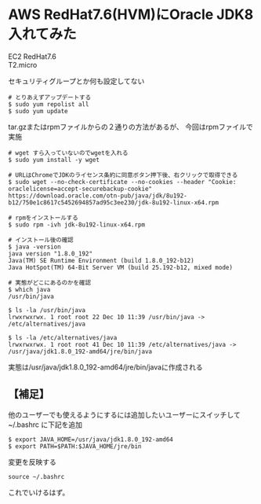 # AWS RedHat7.6(HVM)にOracle JDK8 入れてみた

EC2 RedHat7.6  
T2.micro  

セキュリティグループとか何も設定してない

```
# とりあえずアップデートする
$ sudo yum repolist all
$ sudo yum update
```

tar.gzまたはrpmファイルからの２通りの方法があるが、
今回はrpmファイルで実施

```
# wget すら入っていないのでwgetを入れる
$ sudo yum install -y wget

# URLはChromeでJDKのライセンス条約に同意ボタン押下後、右クリックで取得できる
$ sudo wget --no-check-certificate --no-cookies --header "Cookie: oraclelicense=accept-securebackup-cookie" https://download.oracle.com/otn-pub/java/jdk/8u192-b12/750e1c8617c5452694857ad95c3ee230/jdk-8u192-linux-x64.rpm

# rpmをインストールする
$ sudo rpm -ivh jdk-8u192-linux-x64.rpm

# インストール後の確認
$ java -version
java version "1.8.0_192"
Java(TM) SE Runtime Environment (build 1.8.0_192-b12)
Java HotSpot(TM) 64-Bit Server VM (build 25.192-b12, mixed mode)

# 実態がどこにあるのかを確認
$ which java
/usr/bin/java

$ ls -la /usr/bin/java
lrwxrwxrwx. 1 root root 22 Dec 10 11:39 /usr/bin/java -> /etc/alternatives/java

$ ls -la /etc/alternatives/java
lrwxrwxrwx. 1 root root 41 Dec 10 11:39 /etc/alternatives/java -> /usr/java/jdk1.8.0_192-amd64/jre/bin/java
```

実態は/usr/java/jdk1.8.0_192-amd64/jre/bin/javaに作成される


## 【補足】

他のユーザーでも使えるようにするには追加したいユーザーにスイッチして　~/.bashrc に下記を追加

```
$ export JAVA_HOME=/usr/java/jdk1.8.0_192-amd64
$ export PATH=$PATH:$JAVA_HOME/jre/bin
```

変更を反映する

```
source ~/.bashrc
```

これでいけるはず。
